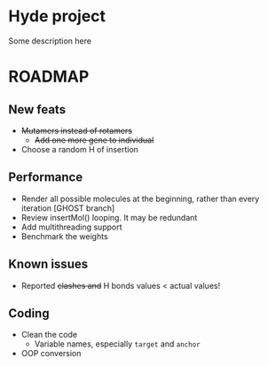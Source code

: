 # Hyde project
Some description here

ROADMAP
=======
## New feats
* ~~Mutamers instead of rotamers~~
	- ~~Add one more gene to individual~~
* Choose a random H of insertion

## Performance
* Render all possible molecules at the beginning, rather than every iteration [GHOST branch]
* Review insertMol() looping. It may be redundant
* Add multithreading support
* Benchmark the weights

## Known issues
* Reported ~~clashes and~~ H bonds values < actual values!


## Coding
* Clean the code
	- Variable names, especially `target` and `anchor`
* OOP conversion
